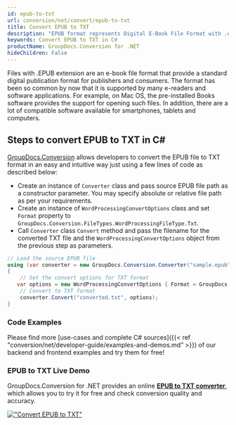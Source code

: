 ```yaml
---
id: epub-to-txt
url: conversion/net/convert/epub-to-txt
title: Convert EPUB to TXT
description: "EPUB format represents Digital E-Book File Format with .epub extension. Learn how to convert EPUB to TXT file programmatically in C# language using GroupDocs.Conversion for .NET library."
keywords: Convert EPUB to TXT in C#
productName: GroupDocs.Conversion for .NET
hideChildren: False
---
```


Files with .EPUB extension are an e-book file format that provide a standard digital publication format for publishers and consumers. The format has been so common by now that it is supported by many e-readers and software applications. For example, on Mac OS, the pre-installed Books software provides the support for opening such files. In addition, there are a lot of compatible software available for smartphones, tablets and computers.

## Steps to convert EPUB to TXT in C#

[GroupDocs.Conversion](https://products.groupdocs.com/conversion/net) allows developers to convert the EPUB file to TXT format in an easy and intuitive way just using a few lines of code as described below:

* Create an instance of `Converter` class and pass source EPUB file path as a constructor parameter. You may specify absolute or relative file path as per your requirements. 
* Create an instance of `WordProcessingConvertOptions` class and set `Format` property to `GroupDocs.Conversion.FileTypes.WordProcessingFileType.Txt`.
* Call `Converter` class `Convert` method and pass the filename for the converted TXT file and the `WordProcessingConvertOptions` object from the previous step as parameters.

```csharp
// Load the source EPUB file
using (var converter = new GroupDocs.Conversion.Converter("sample.epub"))
{
    // Set the convert options for TXT format
   var options = new WordProcessingConvertOptions { Format = GroupDocs.Conversion.FileTypes.WordProcessingFileType.Txt };
    // Convert to TXT format
    converter.Convert("converted.txt", options);
}
```

### Code Examples

Please find more [use-cases and complete C# sources]({{< ref "conversion/net/developer-guide/examples-and-demos.md" >}}) of our backend and frontend examples and try them for free!

### EPUB to TXT Live Demo

GroupDocs.Conversion for .NET provides an online [**EPUB to TXT converter**](https://products.groupdocs.app/conversion/epub-to-txt), which allows you to try it for free and check conversion quality and accuracy.

[!["Convert EPUB to TXT"](conversion/net/images/convert-to-txt/convert-epub-to-txt.png)](https://products.groupdocs.app/conversion/epub-to-txt)